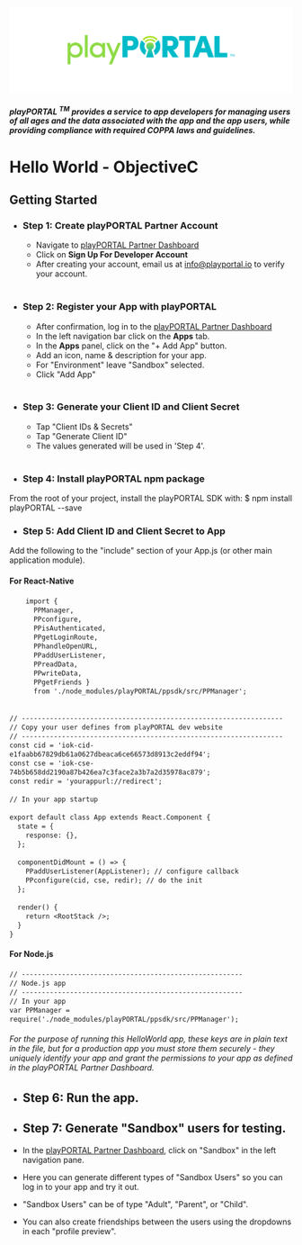 ![](./readmeAssets/wordmark.png)
##### playPORTAL <sup>TM</sup> provides a service to app developers for managing users of all ages and the data associated with the app and the app users, while providing compliance with required COPPA laws and guidelines.

# <b>Hello World - ObjectiveC</b></br>

## Getting Started

* ### <b>Step 1:</b> Create playPORTAL Partner Account

	* Navigate to [playPORTAL Partner Dashboard](https://partner.iokids.net)
	* Click on <b>Sign Up For Developer Account</b>
	* After creating your account, email us at [info@playportal.io](mailto:info@playportal.io?subject=Developer%20Sandbox%20Access%20Request) to verify your account.
  </br>

* ### <b>Step 2:</b> Register your App with playPORTAL

	* After confirmation, log in to the [playPORTAL Partner Dashboard](https://partner.iokids.net)
	* In the left navigation bar click on the <b>Apps</b> tab.
	* In the <b>Apps</b> panel, click on the "+ Add App" button.
	* Add an icon, name & description for your app.
	* For "Environment" leave "Sandbox" selected.
	* Click "Add App"
  </br>

* ### <b>Step 3:</b> Generate your Client ID and Client Secret

	* Tap "Client IDs & Secrets"
	* Tap "Generate Client ID"
	* The values generated will be used in 'Step 4'.
  </br>

* ### <b>Step 4:</b> Install playPORTAL npm package
From the root of your project, install the playPORTAL SDK with:
$ npm install playPORTAL --save

* ### <b>Step 5:</b> Add Client ID and Client Secret to App
Add the following to the "include" section of your App.js (or other main application module).

#### For React-Native
```
    import {
      PPManager,
      PPconfigure,
      PPisAuthenticated,
      PPgetLoginRoute,
      PPhandleOpenURL,
      PPaddUserListener,  
      PPreadData,
      PPwriteData,
      PPgetFriends }
      from './node_modules/playPORTAL/ppsdk/src/PPManager';


// -----------------------------------------------------------------
// Copy your user defines from playPORTAL dev website
// -----------------------------------------------------------------
const cid = 'iok-cid-e1faabb67829db61a0627dbeaca6ce66573d8913c2eddf94';
const cse = 'iok-cse-74b5b658dd2190a87b426ea7c3face2a3b7a2d35978ac879';
const redir = 'yourappurl://redirect';

// In your app startup

export default class App extends React.Component {
  state = {
    response: {},
  };

  componentDidMount = () => {
    PPaddUserListener(AppListener); // configure callback
    PPconfigure(cid, cse, redir); // do the init
  };

  render() {
    return <RootStack />;
  }
}

```

#### For Node.js
```
// -------------------------------------------------------
// Node.js app
// -------------------------------------------------------
// In your app
var PPManager = require('./node_modules/playPORTAL/ppsdk/src/PPManager');

```

###### For the purpose of running this HelloWorld app, these keys are in plain text in the file, but for a production app you must store them securely - they uniquely identify your app and grant the permissions to your app as defined in the playPORTAL Partner Dashboard.

* ## <b>Step 6:</b> Run the app.

* ## <b>Step 7:</b> Generate "Sandbox" users for testing.
* In the [playPORTAL Partner Dashboard](https://partner.iokids.net), click on "Sandbox" in the left navigation pane.
* Here you can generate different types of "Sandbox Users" so you can log in to your app and try it out.
* "Sandbox Users" can be of type "Adult", "Parent", or "Child".
* You can also create friendships between the users using the dropdowns in each "profile preview".
